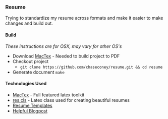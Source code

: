 ### Resume

Trying to standardize my resume across formats and make it easier to make changes and build out.

#### Build

*These instructions are for OSX, may vary for other OS's*

* Download [MacTex](http://tug.org/mactex/) - Needed to build project to PDF
* Checkout project
    * `git clone https://github.com/chaseconey/resume.git && cd resume`
* Generate document `make`

#### Technologies Used

* [MacTex](http://tug.org/mactex/) - Full featured latex toolkit
* [res.cls](http://www.math.nyu.edu/student_resources/res.cls) - Latex class used for creating beautiful resumes
* [Resume Templates](http://www.rpi.edu/dept/arc/training/latex/resumes/)
* [Helpful Blogpost](http://maxburstein.com/blog/creating-resume-using-latex/)